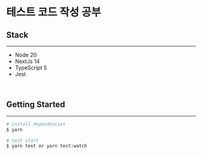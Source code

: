 # 테스트 코드 작성 공부

## Stack

---
<ul>
    <li>Node 20</li>
    <li>NextJs 14</li>
    <li>TypeScript 5</li>
    <li>Jest</li>
</ul>

<br/>

## Getting Started

---
```bash
# install dependencies
$ yarn

# test start
$ yarn test or yarn test:watch
```
